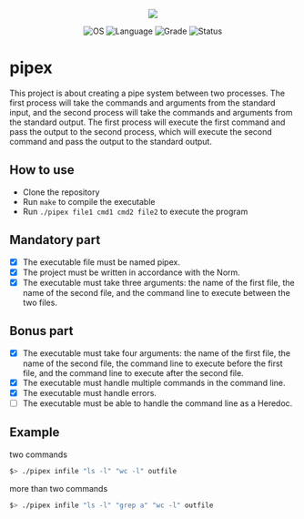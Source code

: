 <p align="center">
    <img src="https://game.42sp.org.br/static/assets/achievements/pipexm.png">
</p>

<p align="center">
    <img src="https://img.shields.io/badge/OS-Linux-blue" alt="OS">
    <img src="https://img.shields.io/badge/Language-C%20%7C%20C%2B%2B-orange.svg" alt="Language">
    <img src="https://img.shields.io/badge/Grade-115%2F100-brightgreen.svg" alt="Grade">
    <img src="https://img.shields.io/badge/Status-Completed-brightgreen.svg" alt="Status">
</p>

# pipex

This project is about creating a pipe system between two processes. The first process will take the commands and arguments from the standard input, and the second process will take the commands and arguments from the standard output. The first process will execute the first command and pass the output to the second process, which will execute the second command and pass the output to the standard output.

## How to use
- Clone the repository
- Run `make` to compile the executable
- Run `./pipex file1 cmd1 cmd2 file2` to execute the program

## Mandatory part

- [x] The executable file must be named pipex.
- [x] The project must be written in accordance with the Norm.
- [x] The executable must take three arguments: the name of the first file, the name of the second file, and the command line to execute between the two files.

## Bonus part

- [x] The executable must take four arguments: the name of the first file, the name of the second file, the command line to execute before the first file, and the command line to execute after the second file.
- [x] The executable must handle multiple commands in the command line.
- [x] The executable must handle errors.
- [ ] The executable must be able to handle the command line as a Heredoc.

## Example

two commands

``` bash
$> ./pipex infile "ls -l" "wc -l" outfile
```

more than two commands

``` bash
$> ./pipex infile "ls -l" "grep a" "wc -l" outfile
```
